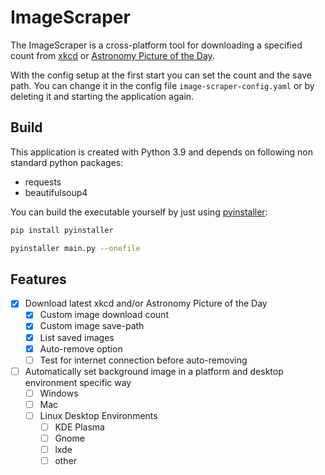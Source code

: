 # ImageScraper

The ImageScraper is a cross-platform tool for downloading a specified count from [xkcd](https://xkcd.com) or [Astronomy Picture of the Day](https://apod.nasa.gov).

With the config setup at the first start you can set the count and the save path. You can change it in the config file `image-scraper-config.yaml` or by deleting it and starting the application again.

## Build

This application is created with Python 3.9 and depends on following non standard python packages:
- requests
- beautifulsoup4

You can build the executable yourself by just using [pyinstaller](https://pyinstaller.org):
```bash
pip install pyinstaller

pyinstaller main.py --onefile
```

## Features

- [x] Download latest xkcd and/or Astronomy Picture of the Day
   - [x] Custom image download count
   - [x] Custom image save-path
   - [x] List saved images
   - [x] Auto-remove option
   - [ ] Test for internet connection before auto-removing
- [ ] Automatically set background image in a platform and desktop environment specific way
   - [ ] Windows
   - [ ] Mac
   - [ ] Linux Desktop Environments     
      - [ ] KDE Plasma
      - [ ] Gnome
      - [ ] lxde
      - [ ] other
